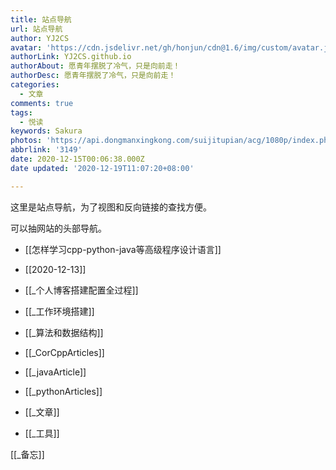 ```yaml
---
title: 站点导航
url: 站点导航
author: YJ2CS
avatar: 'https://cdn.jsdelivr.net/gh/honjun/cdn@1.6/img/custom/avatar.jpg'
authorLink: YJ2CS.github.io
authorAbout: 愿青年摆脱了冷气，只是向前走！
authorDesc: 愿青年摆脱了冷气，只是向前走！
categories:
  - 文章
comments: true
tags:
  - 悦读
keywords: Sakura
photos: 'https://api.dongmanxingkong.com/suijitupian/acg/1080p/index.php?abbrlink=站点导航'
abbrlink: '3149'
date: 2020-12-15T00:06:38.000Z
date updated: '2020-12-19T11:07:20+08:00'

---
```


这里是站点导航，为了视图和反向链接的查找方便。

可以抽网站的头部导航。

-   [[怎样学习cpp-python-java等高级程序设计语言]]

-   [[2020-12-13]]

-   [[_个人博客搭建配置全过程]]

-   [[_工作环境搭建]]

-   [[_算法和数据结构]]

-   [[_CorCppArticles]]

-   [[_javaArticle]]

-   [[_pythonArticles]]

-   [[_文章]]

-   [[_工具]]

[[_备忘]]